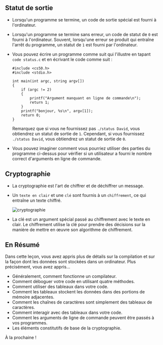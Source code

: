 Statut de sortie
-----------------

*   Lorsqu'un programme se termine, un code de sortie spécial est fourni à l'ordinateur.
*   Lorsqu'un programme se termine sans erreur, un code de statut de `0` est fourni à l'ordinateur. Souvent, lorsqu'une erreur se produit qui entraîne l'arrêt du programme, un statut de `1` est fourni par l'ordinateur.
*   Vous pouvez écrire un programme comme suit qui l'illustre en tapant `code status.c` et en écrivant le code comme suit :

        #include <cs50.h>
        #include <stdio.h>
        
        int main(int argc, string argv[])
        {
            if (argc != 2)
            {
                printf("Argument manquant en ligne de commande\n");
                return 1;
            }
            printf("bonjour, %s\n", argv[1]);
            return 0;
        }
        
    
    Remarquez que si vous ne fournissez pas `./status David`, vous obtiendrez un statut de sortie de `1`. Cependant, si vous fournissez `./status David`, vous obtiendrez un statut de sortie de `0`.
    
*   Vous pouvez imaginer comment vous pourriez utiliser des parties du programme ci-dessus pour vérifier si un utilisateur a fourni le nombre correct d'arguments en ligne de commande.

Cryptographie
-------------

*   La cryptographie est l'art de chiffrer et de déchiffrer un message.
*   Un `texte en clair` et une `clé` sont fournis à un `chiffrement`, ce qui entraîne un texte chiffré.
    
    ![cryptographie](https://cs50.harvard.edu/x/2023/notes/2/cs50Week2Slide153.png "cryptographie")
    
*   La clé est un argument spécial passé au chiffrement avec le texte en clair. Le chiffrement utilise la clé pour prendre des décisions sur la manière de mettre en œuvre son algorithme de chiffrement.

En Résumé
---------

Dans cette leçon, vous avez appris plus de détails sur la compilation et sur la façon dont les données sont stockées dans un ordinateur. Plus précisément, vous avez appris...

*   Généralement, comment fonctionne un compilateur.
*   Comment déboguer votre code en utilisant quatre méthodes.
*   Comment utiliser des tableaux dans votre code.
*   Comment les tableaux stockent les données dans des portions de mémoire adjacentes.
*   Comment les chaînes de caractères sont simplement des tableaux de caractères.
*   Comment interagir avec des tableaux dans votre code.
*   Comment les arguments de ligne de commande peuvent être passés à vos programmes.
*   Les éléments constitutifs de base de la cryptographie.

À la prochaine !